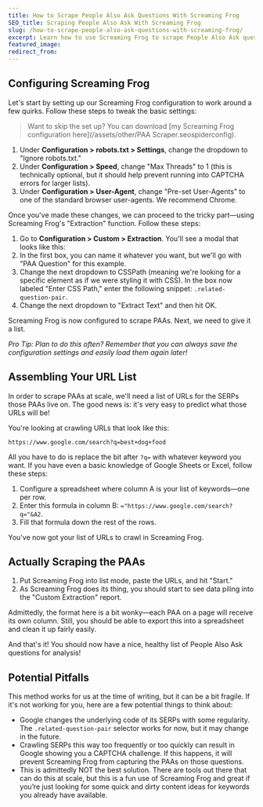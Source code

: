```yaml
---
title: How to Scrape People Also Ask Questions With Screaming Frog
SEO_title: Scraping People Also Ask With Screaming Frog
slug: /how-to-scrape-people-also-ask-questions-with-screaming-frog/
excerpt: Learn how to use Screaming Frog to scrape People Also Ask questions directly from SERPs.
featured_image: 
redirect_from: 
---
```


## Configuring Screaming Frog

Let's start by setting up our Screaming Frog configuration to work around a few quirks. Follow these steps to tweak the basic settings:

> Want to skip the set up? You can download [my Screaming Frog configuration here](/assets/other/PAA Scraper.seospiderconfig).

1. Under **Configuration > robots.txt > Settings**, change the dropdown to "Ignore robots.txt."
2. Under **Configuration > Speed**, change "Max Threads" to 1 (this is technically optional, but it should help prevent running into CAPTCHA errors for larger lists).
3. Under **Configuration > User-Agent**, change "Pre-set User-Agents" to one of the standard browser user-agents. We recommend Chrome.

Once you've made these changes, we can proceed to the tricky part—using Screaming Frog's "Extraction" function. Follow these steps:

1. Go to **Configuration > Custom > Extraction**. You'll see a modal that looks like this:
2. In the first box, you can name it whatever you want, but we'll go with "PAA Question" for this example.
3. Change the next dropdown to CSSPath (meaning we're looking for a specific element as if we were styling it with CSS). In the box now labeled "Enter CSS Path," enter the following snippet: `.related-question-pair`.
4. Change the next dropdown to "Extract Text" and then hit OK.

Screaming Frog is now configured to scrape PAAs. Next, we need to give it a list.

*Pro Tip: Plan to do this often? Remember that you can always save the configuration settings and easily load them again later!*

## Assembling Your URL List

In order to scrape PAAs at scale, we'll need a list of URLs for the SERPs those PAAs live on. The good news is: it's very easy to predict what those URLs will be!

You're looking at crawling URLs that look like this:

`https://www.google.com/search?q=best+dog+food`


All you have to do is replace the bit after `?q=` with whatever keyword you want. If you have even a basic knowledge of Google Sheets or Excel, follow these steps:

1. Configure a spreadsheet where column A is your list of keywords—one per row.
2. Enter this formula in column B: `="https://www.google.com/search?q="&A2`.
3. Fill that formula down the rest of the rows.

You've now got your list of URLs to crawl in Screaming Frog.

## Actually Scraping the PAAs

1. Put Screaming Frog into list mode, paste the URLs, and hit "Start."
2. As Screaming Frog does its thing, you should start to see data piling into the "Custom Extraction" report.

Admittedly, the format here is a bit wonky—each PAA on a page will receive its own column. Still, you should be able to export this into a spreadsheet and clean it up fairly easily.

And that's it! You should now have a nice, healthy list of People Also Ask questions for analysis!

## Potential Pitfalls

This method works for us at the time of writing, but it can be a bit fragile. If it's not working for you, here are a few potential things to think about:

- Google changes the underlying code of its SERPs with some regularity. The `.related-question-pair` selector works for now, but it may change in the future.
- Crawling SERPs this way too frequently or too quickly can result in Google showing you a CAPTCHA challenge. If this happens, it will prevent Screaming Frog from capturing the PAAs on those questions.
- This is admittedly NOT the best solution. There are tools out there that can do this at scale, but this is a fun use of Screaming Frog and great if you’re just looking for some quick and dirty content ideas for keywords you already have available.